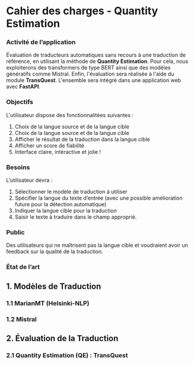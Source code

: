 # Cahier des charges - Quantity Estimation

### Activité de l’application
Évaluation de traducteurs automatiques sans recours à une traduction de référence, en utilisant la méthode de **Quantity Estimation**. Pour cela, nous exploiterons des transformers de type BERT ainsi que des modèles génératifs comme Mistral. Enfin, l'évaluation sera réalisée à l'aide du module **TransQuest**. L'ensemble sera intégré dans une application web avec **FastAPI**.

### Objectifs
L'utilisateur dispose des fonctionnalitées suivantes :  
1. Choix de la langue source et de la langue cible  
2. Choix de la langue source et de la langue cible  
3. Afficher le résultat de la traduction dans la langue cible  
4. Afficher un score de fiabilité  
5. Interface claire, intéractive et jolie !

### Besoins
L’utilisateur devra :  
1. Sélectionner le modèle de traduction à utiliser  
2. Spécifier la langue du texte d’entrée (avec une possible amélioration future pour la détection automatique)  
3. Indiquer la langue cible pour la traduction  
4. Saisir le texte à traduire dans le champ approprié.

### Public
Des utilisateurs qui ne maîtrisent pas la langue cible et voudraient avoir un feedback sur la qualité de la traduction.

### État de l’art


## 1. Modèles de Traduction

### 1.1 MarianMT (Helsinki-NLP)

### 1.2 Mistral


## 2. Évaluation de la Traduction

### 2.1 Quantity Estimation (QE) : TransQuest

